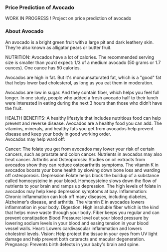 ### Price Prediction of Avocado
WORK IN PROGRESS !
Project on price prediction of avocado 
### About Avocado
An avocado is a bright green fruit with a large pit and dark leathery skin. They’re also known as alligator pears or butter fruit. 


NUTRITION:
Avocados have a lot of calories. The recommended serving size is smaller than you’d expect: 1/3 of a medium avocado (50 grams or 1.7 ounces). One ounce has 50 calories. 

Avocados are high in fat. But it's monounsaturated fat, which is a "good" fat that helps lower bad cholesterol, as long as you eat them in moderation.

Avocados are low in sugar. And they contain fiber, which helps you feel full longer. In one study, people who added a fresh avocado half to their lunch were interested in eating during the next 3 hours than those who didn’t have the fruit.

HEALTH BENEFITS:
A healthy lifestyle that includes nutritious food can help prevent and reverse disease. Avocados are a healthy food you can add. The vitamins, minerals, and healthy fats you get from avocados help prevent disease and keep your body in good working order.  
Avocados may help ward off:

Cancer: The folate you get from avocados may lower your risk of certain cancers, such as prostate and colon cancer. Nutrients in avocados may also treat cancer. 
Arthritis and Osteoporosis: Studies on oil extracts from avocados show they can reduce osteoarthritis symptoms. The vitamin K in avocados boosts your bone health by slowing down bone loss and warding off osteoporosis.
Depression:Folate helps block the buildup of a substance called homocysteine in your blood. Homocysteine slows down the flow of nutrients to your brain and ramps up depression. The high levels of folate in avocados may help keep depression symptoms at bay. 
Inflammation: Chronic inflammation can kick off many diseases, including diabetes, Alzheimer’s disease, and arthritis. The vitamin E in avocados lowers inflammation in your body.
Digestion: High insoluble fiber which is the kind that helps move waste through your body. Fiber keeps you regular and can prevent constipation
Blood Pressure:  level out your blood pressure by lowering sodium levels in your blood and easing tension in your blood vessel walls.
Heart: Lowers cardivascular inflammation and lowers cholestrol levels.
Vision: Help protect the tissue in your eyes from UV light damage and help prevent both cataracts and macular degeneration.
Pregnancy: Prevents birth defects in your baby's brain and spine.
